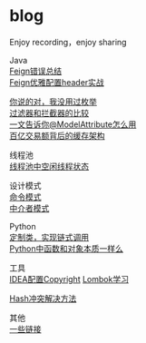 # blog
Enjoy recording，enjoy sharing

Java  
[Feign错误总结](./Feign踩坑系列.md)  
[Feign优雅配置header实战](./Feignclient添加header实践.md)

[你说的对，我没用过枚举](./你说的对，我没用过枚举.md)    
[过滤器和拦截器的比较](./过滤器和拦截器的区别.md)  
[一文告诉你@ModelAttribute怎么用](./@ModelAttribute怎么用.md)  
[百亿交易额背后的缓存架构](./百亿交易额背后的缓存架构.md)
    
线程池   
[线程池中空闲线程状态](./线程池中空闲线程的状态.md)
  
设计模式  
[命令模式](./命令模式.md)  
[中介者模式](./中介者模式.md)

Python  
[定制类，实现链式调用](./神奇的python链式调用.md)  
[Python中函数和对象本质一样么](./Python中函数和对象是本质是一样的么.md)


工具  
[IDEA配置Copyright](./IDEA配置Copyright.md)
[Lombok学习](./Lombok.md)

[Hash冲突解决方法](./Hash冲突解决.md)   


其他   
[一些链接](./他山之石.md)


